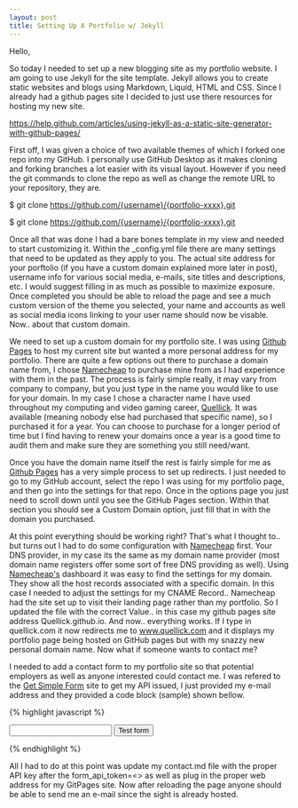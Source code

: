```yaml
---
layout: post
title: Setting Up A Portfolio w/ Jekyll
---
```

Hello,

So today I needed to set up a new blogging site as my portfolio website.  I am going to use Jekyll for the site template.   Jekyll allows you to create static websites and blogs using Markdown, Liquid, HTML and CSS.  Since I already had a github pages site I decided to just use there resources for hosting my new site.

https://help.github.com/articles/using-jekyll-as-a-static-site-generator-with-github-pages/

First off, I was given a choice of two available themes of which I forked one repo into my GitHub.  I personally use GitHub Desktop as it makes cloning and forking branches a lot easier with its visual layout.  However if you need the git commands to clone the repo as well as change the remote URL to your repository, they are.

$ git clone https://github.com/{username}/{portfolio-xxxx}.git

$ git clone https://github.com/{username}/{portfolio-xxxx}.git

Once all that was done I had a bare bones template in my view and needed to start customizing it.  Within the _config.yml file there are many settings that need to be updated as they apply to you.  The actual site address for your porftolio (if you have a custom domain explained more later in post), username info for various social media, e-mails, site titles and descriptions, etc.  I would suggest filling in as much as possible to maximize exposure.  Once completed you should be able to reload the page and see a much custom version of the theme you selected,  your name and accounts as well as social media icons linking to your user name should now be visable.  Now.. about that custom domain.

We need to set up a custom domain for my portfolio site.  I was using <a href="https://pages.github.com/">Github Pages</a> to host my current site but wanted a more personal address for my portfolio.  There are quite a few options out there to purchase a domain name from, I chose <a href="https://www.namecheap.com/">Namecheap</a> to purchase mine from as I had experience with them in the past.  The process is fairly simple really, it may vary from company to company,  but you just type in the name you would like to use for your domain.  In my case I chose a character name I have used throughout my computing and video gaming career,  <a href="https://www.Quellick.com/">Quellick</a>.  It was available (meaning nobody else had purchased that specific name), so I purchased it for a year.  You can choose to purchase for a longer period of time but I find having to renew your domains once a year is a good time to audit them and make sure they are something you still need/want.

Once you have the domain name itself the rest is fairly simple for me as <a href="https://pages.github.com/">Github Pages</a> has a very simple process to set up redirects.  I just needed to go to my GitHub account,  select the repo I was using for my portfolio page, and then go into the settings for that repo.  Once in the options page you just need to scroll down until you see the GitHub Pages section.  Within that section you should see a Custom Domain option,  just fill that in with the domain you purchased.

At this point everything should be working right?  That's what I thought to.. but turns out I had to do some configuration with <a href="https://www.namecheap.com/">Namecheap</a> first.  Your DNS provider, in my case its the same as my domain name provider (most domain name registers offer some sort of free DNS providing as well). Using <a href="https://www.namecheap.com/">Namecheap's</a> dashboard it was easy to find the settings for my domain.  They show all the host records associated with a specific domain.  In this case I needed to adjust the settings for my CNAME Record..  Namecheap had the site set up to visit their landing page rather than my portfolio.  So I updated the file with the correct Value.. in this case my github pages site address Quellick.github.io.  And now.. everything works.   If I type in quellick.com it now redirects me to www.quellick.com and it displays my portfolio page being hosted on GitHub pages but with my snazzy new personal domain name.  Now what if someone wants to contact me?

I needed to add a contact form to my portfolio site so that potential employers as well as anyone interested could contact me.  I was refered to the [Get Simple Form](https://getsimpleform.com) site to get my API issued, I just provided my e-mail address and they provided a code block (sample) shown bellow.

{% highlight javascript %}
<form action="https://getsimpleform.com/messages?form_api_token=<your_api_token_here>" method="post">

  <!-- the redirect_to is optional, the form will redirect to the referrer on submission -->
  <input type='hidden' name='redirect_to' value='<the complete return url e.g. http://fooey.com/thank-you.html>' />

  <!-- all your input fields here.... -->
  <input type='text' name='test' />

  <input type='submit' value='Test form' />
</form>
{% endhighlight %}

All I had to do at this point was update my contact.md file with the proper API key after the form_api_token=<>  as well as plug in the proper web address for my GitPages site.  Now after reloading the page anyone should be able to send me an e-mail since the sight is already hosted.
